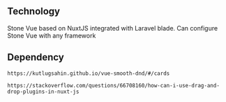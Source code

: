 
## Technology

Stone Vue based on NuxtJS integrated with Laravel blade.
Can configure Stone Vue with any framework


## Dependency

``
https://kutlugsahin.github.io/vue-smooth-dnd/#/cards
``

``
https://stackoverflow.com/questions/66708160/how-can-i-use-drag-and-drop-plugins-in-nuxt-js
``
